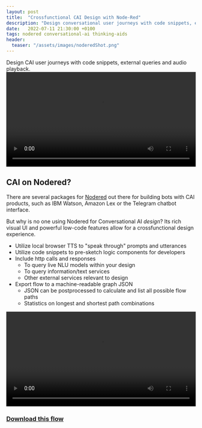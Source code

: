 ```yaml
---
layout: post
title:  "Crossfunctional CAI Design with Node-Red"
description: "Design conversational user journeys with code snippets, external queries and audio playback."
date:   2022-07-11 21:30:00 +0100
tags: nodered conversational-ai thinking-aids
header:
  teaser: "/assets/images/noderedShot.png"
---
```

Design CAI user journeys with code snippets, external queries and audio playback.
<video src="/assets/images/noderedCAIflow.mp4" controls width="100%"></video>
        
## CAI on Nodered?
There are several packages for [Nodered](https://nodered.org/) out there for building bots with CAI products, such as IBM Watson, Amazon Lex or the Telegram chatbot interface.

But why is no one using Nodered for Conversational AI *design*? 
Its rich visual UI and powerful low-code features allow for a crossfunctional design experience.

- Utilize local browser TTS to "speak through" prompts and utterances
- Utilize code snippets to pre-sketch logic components for developers
- Include http calls and responses
  - To query live NLU models within your design
  - To query information/text services
  - Other external services relevant to design
- Export flow to a machine-readable graph JSON 
  - JSON can be postprocessed to calculate and list all possible flow paths
  - Statistics on longest and shortest path combinations

<video src="/assets/images/noderedNodes.mp4" autoplay loop controls width="100%"></video>

### [Download this flow](/assets/ABCflow.json)